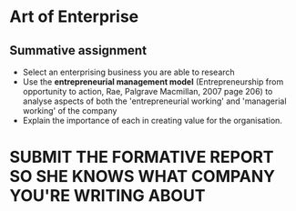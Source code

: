 # Art of Enterprise
## Summative assignment

* Select an enterprising business you are able to research
* Use the **entrepreneurial management model** (Entrepreneurship from opportunity to action, Rae, Palgrave Macmillan, 2007 page 206) to analyse aspects of both the 'entrepreneurial working' and 'managerial working' of the company
* Explain the importance of each in creating value for the organisation.

# SUBMIT THE FORMATIVE REPORT SO SHE KNOWS WHAT COMPANY YOU'RE WRITING ABOUT


